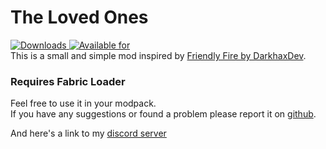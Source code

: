 # The Loved Ones

[![Downloads](http://cf.way2muchnoise.eu/full_360148_downloads.svg)
![Available for](http://cf.way2muchnoise.eu/versions/360148.svg)](https://www.curseforge.com/minecraft/mc-mods/the-loved-ones)  
This is a small and simple mod inspired by [Friendly Fire by DarkhaxDev](https://www.curseforge.com/minecraft/mc-mods/friendly-fire).

### Requires Fabric Loader

Feel free to use it in your modpack.  
If you have any suggestions or found a problem please report it on [github](https://github.com/Szum123321/the_loved_ones/issues).


And here's a link to my [discord server](https://discord.gg/ktasEy4) 